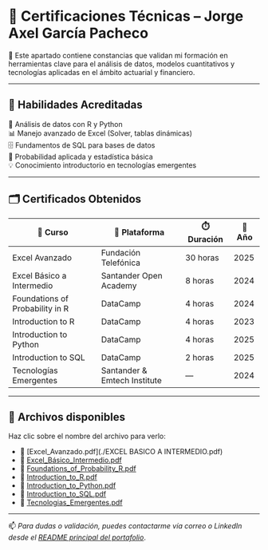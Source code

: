# 🏅 Certificaciones Técnicas – Jorge Axel García Pacheco

📘 Este apartado contiene constancias que validan mi formación en herramientas clave para el análisis de datos, modelos cuantitativos y tecnologías aplicadas en el ámbito actuarial y financiero.

---

## 🔧 Habilidades Acreditadas

🎯 Análisis de datos con R y Python  
📊 Manejo avanzado de Excel (Solver, tablas dinámicas)  
🗄️ Fundamentos de SQL para bases de datos  
📐 Probabilidad aplicada y estadística básica  
💡 Conocimiento introductorio en tecnologías emergentes

---

## 🗂️ Certificados Obtenidos

| 📜 Curso | 🏢 Plataforma | ⏱️ Duración | 📅 Año |
|-------------------------------|-----------------------------|-----------|---------|
| Excel Avanzado                | Fundación Telefónica        | 30 horas  | 2025    |
| Excel Básico a Intermedio     | Santander Open Academy      | 8 horas   | 2024    |
| Foundations of Probability in R | DataCamp                 | 4 horas   | 2024    |
| Introduction to R             | DataCamp                    | 4 horas   | 2023    |
| Introduction to Python        | DataCamp                    | 4 horas   | 2025    |
| Introduction to SQL           | DataCamp                    | 2 horas   | 2025    |
| Tecnologías Emergentes        | Santander & Emtech Institute| —         | 2024    |

---

## 📂 Archivos disponibles

Haz clic sobre el nombre del archivo para verlo:

- 📄 [Excel_Avanzado.pdf](./EXCEL BASICO A INTERMEDIO.pdf)  
- 📄 [Excel_Básico_Intermedio.pdf](./Excel_Básico_Intermedio.pdf)  
- 📄 [Foundations_of_Probability_R.pdf](./Foundations_of_Probability_R.pdf)
- 📄 [Introduction_to_R.pdf](./Introduction_to_R.pdf)  
- 📄 [Introduction_to_Python.pdf](./Introduction_to_Python.pdf)  
- 📄 [Introduction_to_SQL.pdf](./Introduction_to_SQL.pdf)  
- 📄 [Tecnologias_Emergentes.pdf](./Tecnologias_Emergentes.pdf)

---

📫 *Para dudas o validación, puedes contactarme vía correo o LinkedIn desde el [README principal del portafolio](../README.md)*.
